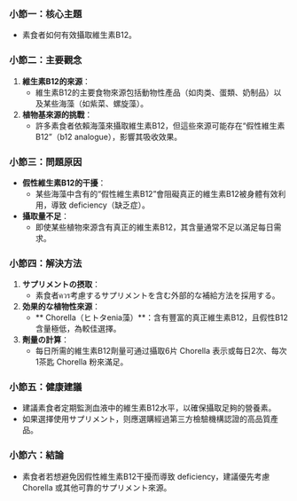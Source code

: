 ### 小節一：核心主題  
- 素食者如何有效攝取維生素B12。  

### 小節二：主要觀念  
1. **維生素B12的來源**：  
   - 維生素B12的主要食物來源包括動物性產品（如肉类、蛋類、奶制品）以及某些海藻（如紫菜、螺旋藻）。  
2. **植物基來源的挑戰**：  
   - 許多素食者依賴海藻來攝取維生素B12，但這些來源可能存在“假性維生素B12”（b12 analogue），影響其吸收效果。  

### 小節三：問題原因  
- **假性維生素B12的干擾**：  
  - 某些海藻中含有的“假性維生素B12”會阻礙真正的維生素B12被身體有效利用，導致 deficiency（缺乏症）。  
- **攝取量不足**：  
  - 即使某些植物來源含有真正的維生素B12，其含量通常不足以滿足每日需求。  

### 小節四：解決方法  
1. **サプリメントの摂取**：  
   - 素食者ควร考慮するサプリメントを含む外部的な補給方法を採用する。  
2. **効果的な植物性來源**：  
   - ** Chorella（ヒトタenia藻）**：含有豐富的真正維生素B12，且假性B12含量極低，為較佳選擇。  
3. **劑量の計算**：  
   - 每日所需的維生素B12劑量可通过攝取6片 Chorella 表示或每日2次、每次1茶匙 Chorella 粉來滿足。  

### 小節五：健康建議  
- 建議素食者定期監測血液中的維生素B12水平，以確保攝取足夠的營養素。  
- 如果選擇使用サプリメント，则應選購經過第三方檢驗機構認證的高品質產品。  

### 小節六：結論  
- 素食者若想避免因假性維生素B12干擾而導致 deficiency，建議優先考慮 Chorella 或其他可靠的サプリメント來源。